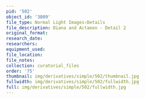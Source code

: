 ```yaml
---
pid: '502'
object_id: '3809'
file_type: Normal Light Images›Details
file_description: Diana and Actaeon - Detail 2
original_format:
research_date:
researchers:
equipment_used:
file_location:
file_notes:
collection: curatorial_files
order: '75'
thumbnail: img/derivatives/simple/502/thumbnail.jpg
fullwidth: img/derivatives/simple/502/fullwidth.jpg
full: img/derivatives/simple/502/fullwidth.jpg
---
```


